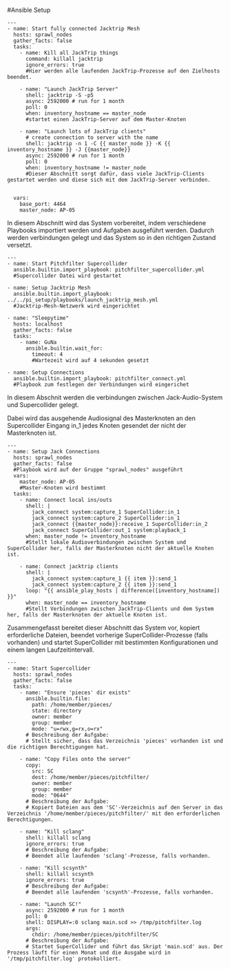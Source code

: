 
#Ansible Setup

```
---
- name: Start fully connected Jacktrip Mesh
  hosts: sprawl_nodes
  gather_facts: false
  tasks:
    - name: Kill all JackTrip things
      command: killall jacktrip
      ignore_errors: true
      #Hier werden alle laufenden JackTrip-Prozesse auf den Zielhosts beendet.

    - name: "Launch JackTrip Server"
      shell: jacktrip -S -p5
      async: 2592000 # run for 1 month
      poll: 0
      when: inventory_hostname == master_node
      #startet einen JackTrip-Server auf dem Master-Knoten

    - name: "Launch lots of JackTrip clients"
      # create connection to server with the name
      shell: jacktrip -n 1 -C {{ master_node }} -K {{ inventory_hostname }} -J {{master_node}}
      async: 2592000 # run for 1 month
      poll: 0
      when: inventory_hostname != master_node
      #Dieser Abschnitt sorgt dafür, dass viele JackTrip-Clients gestartet werden und diese sich mit dem JackTrip-Server verbinden.
      

  vars:
    base_port: 4464
    master_node: AP-05

```







In diesem Abschnitt wird das System vorbereitet, indem verschiedene Playbooks importiert werden und Aufgaben ausgeführt werden.
Dadurch werden verbindungen gelegt und das System so in den richtigen Zustand versetzt.


```
---
- name: Start Pitchfilter Supercollider
  ansible.builtin.import_playbook: pitchfilter_supercollider.yml
  #Supercollider Datei wird gestartet

- name: Setup Jacktrip Mesh
  ansible.builtin.import_playbook: ../../pi_setup/playbooks/launch_jacktrip_mesh.yml
  #Jacktrip-Mesh-Netzwerk wird eingerichtet

- name: "Sleepytime"
  hosts: localhost
  gather_facts: false
  tasks:
    - name: GuNa
      ansible.builtin.wait_for:
        timeout: 4
        #Wartezeit wird auf 4 sekunden gesetzt

- name: Setup Connections
  ansible.builtin.import_playbook: pitchfilter_connect.yml
  #Playbook zum festlegen der Verbindungen wird eingerichet
```


In diesem Abschnit werden die verbindungen zwischen Jack-Audio-System und Supercollider gelegt.

Dabei wird das ausgehende Audiosignal des Masterknoten an den Supercollider Eingang in_1 jedes Knoten gesendet der nicht der Masterknoten ist.
```
---
- name: Setup Jack Connections
  hosts: sprawl_nodes
  gather_facts: false
  #Playbook wird auf der Gruppe "sprawl_nodes" ausgeführt
  vars: 
    master_node: AP-05
    #Master-Knoten wird bestimmt
  tasks:
    - name: Connect local ins/outs
      shell: |
        jack_connect system:capture_1 SuperCollider:in_1
        jack_connect system:capture_2 SuperCollider:in_1
        jack_connect {{master_node}}:receive_1 SuperCollider:in_2
        jack_connect SuperCollider:out_1 system:playback_1
      when: master_node != inventory_hostname
      #Stellt lokale Audioverbindungen zwischen System und SuperCollider her, falls der Masterknoten nicht der aktuelle Knoten ist.

    - name: Connect jacktrip clients
      shell: |
        jack_connect system:capture_1 {{ item }}:send_1
        jack_connect system:capture_2 {{ item }}:send_1
      loop: "{{ ansible_play_hosts | difference([inventory_hostname]) }}"
      when: master_node == inventory_hostname
      #Stellt Verbindungen zwischen JackTrip-Clients und dem System her, falls der Masterknoten der aktuelle Knoten ist.

```


Zusammengefasst bereitet dieser Abschnitt das System vor, kopiert erforderliche Dateien, beendet vorherige SuperCollider-Prozesse (falls vorhanden) und startet SuperCollider mit bestimmten Konfigurationen und einem langen Laufzeitintervall.

```
---
- name: Start Supercollider
  hosts: sprawl_nodes
  gather_facts: false
  tasks:
    - name: "Ensure 'pieces' dir exists"
      ansible.builtin.file:
        path: /home/member/pieces/
        state: directory
        owner: member
        group: member
        mode: "u=rwx,g=rx,o=rx"
      # Beschreibung der Aufgabe:
      # Stellt sicher, dass das Verzeichnis 'pieces' vorhanden ist und die richtigen Berechtigungen hat.

    - name: "Copy Files onto the server"
      copy:
        src: SC
        dest: /home/member/pieces/pitchfilter/
        owner: member
        group: member
        mode: "0644"
      # Beschreibung der Aufgabe:
      # Kopiert Dateien aus dem 'SC'-Verzeichnis auf den Server in das Verzeichnis '/home/member/pieces/pitchfilter/' mit den erforderlichen Berechtigungen.

    - name: "Kill sclang"
      shell: killall sclang
      ignore_errors: true
      # Beschreibung der Aufgabe:
      # Beendet alle laufenden 'sclang'-Prozesse, falls vorhanden.

    - name: "Kill scsynth"
      shell: killall scsynth
      ignore_errors: true
      # Beschreibung der Aufgabe:
      # Beendet alle laufenden 'scsynth'-Prozesse, falls vorhanden.

    - name: "Launch SC!"
      async: 2592000 # run for 1 month
      poll: 0
      shell: DISPLAY=:0 sclang main.scd >> /tmp/pitchfilter.log
      args:
        chdir: /home/member/pieces/pitchfilter/SC
      # Beschreibung der Aufgabe:
      # Startet SuperCollider und führt das Skript 'main.scd' aus. Der Prozess läuft für einen Monat und die Ausgabe wird in '/tmp/pitchfilter.log' protokolliert.

```